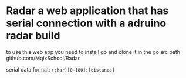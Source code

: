 # Radar a web application that has serial connection with a adruino radar build
to use this web app you need to install go and clone it in the go src path github.com/MqixSchool/Radar

serial data format: ```(char)[0-180]:[distance]```

